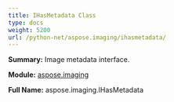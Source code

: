 ```yaml
---
title: IHasMetadata Class
type: docs
weight: 5200
url: /python-net/aspose.imaging/ihasmetadata/
---
```


**Summary:** Image metadata interface.

**Module:** [aspose.imaging](/imaging/python-net/aspose.imaging/)

**Full Name:** aspose.imaging.IHasMetadata



